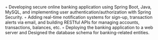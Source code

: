 ◦ Developing secure online banking application using Spring Boot, Java, MySQL, and implementing user authentication/authorization with Spring Security.
◦ Adding real-time notification systems for sign-up, transaction alerts via email, and building RESTful APIs for managing accounts, transactions, balances, etc.
◦ Deploying the banking application to a web server and Designed the database schema for banking-related entities.
